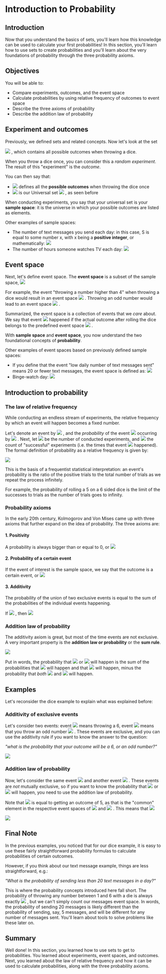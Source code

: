 
# Introduction to Probability

## Introduction

Now that you understand the basics of sets, you'll learn how this knowledge can be used to calculate your first probabilities! In this section, you'll learn how to use sets to create probabilities and you'll learn about the very foundations of probability through the three probability axioms.

## Objectives

You will be able to: 

* Compare experiments, outcomes, and the event space
* Calculate probabilities by using relative frequency of outcomes to event space
* Describe the three axioms of probability
* Describe the addition law of probability

## Experiment and outcomes

Previously, we defined sets and related concepts. Now let's look at the set

 <img src="https://render.githubusercontent.com/render/math?math=S=   \{1,2,3,4,5,6 \}"> , which contains all possible outcomes when throwing a dice.

When you throw a dice once, you can consider this a *random experiment*. The result of this "experiment" is the *outcome*. 

You can then say that:

-  <img src="https://render.githubusercontent.com/render/math?math=S"> defines all the **possible outcomes** when throwing the dice once
-  <img src="https://render.githubusercontent.com/render/math?math=S"> is our Universal set  <img src="https://render.githubusercontent.com/render/math?math= \Omega"> , as seen before


When conducting experiments, you say that your universal set is your **sample space**: it is the universe in which your possible outcomes are listed as elements.

Other examples of sample spaces:
- The number of text messages you send each day:  in this case, S is equal to some number x, with x being a **positive integer**, or mathematically:  <img src="https://render.githubusercontent.com/render/math?math=S =   \{x   \mid x   \in   \mathbb{Z}, x   \geq 0 \}"> 
- The number of hours someone watches TV each day:   <img src="https://render.githubusercontent.com/render/math?math=S =   \{x   \mid x   \in   \mathbb{R}, 0   \leq x   \leq 24   \}"> 

## Event space

Next, let's define event space. The **event space** is a subset of the sample space,  <img src="https://render.githubusercontent.com/render/math?math=E   \subseteq S"> 

For example, the event "throwing a number higher than 4" when throwing a dice would result in an event space  <img src="https://render.githubusercontent.com/render/math?math=E=   \{5,6 \}"> . Throwing an odd number would lead to an event space  <img src="https://render.githubusercontent.com/render/math?math=E=   \{1,3,5 \}"> . 

Summarized, the event space is a collection of events that we *care* about. We say that event  <img src="https://render.githubusercontent.com/render/math?math=E"> happened if the actual outcome after rolling the dice belongs to the predefined event space   <img src="https://render.githubusercontent.com/render/math?math=E"> .

With **sample space** and **event space**, you now understand the two foundational concepts of **probability**. 

Other examples of event spaces based on previously defined sample spaces:

- If you define that the event "low daily number of text messages sent" means 20 or fewer text messages, the event space is defined as:  <img src="https://render.githubusercontent.com/render/math?math=E =   \{x   \mid x   \in   \mathbb{Z}, 0   \leq x   \leq 20   \}"> 
- Binge-watch day:   <img src="https://render.githubusercontent.com/render/math?math=E =   \{x   \mid x   \in   \mathbb{R}, x   \geq 6   \}"> 

## Introduction to probability

### The law of relative frequency

While conducting an endless stream of experiments, the relative frequency by which an event will happen becomes a fixed number. 

Let's denote an event by  <img src="https://render.githubusercontent.com/render/math?math=E"> , and the _probability_ of the event  <img src="https://render.githubusercontent.com/render/math?math=E"> occurring by  <img src="https://render.githubusercontent.com/render/math?math=P(E)"> . Next, let  <img src="https://render.githubusercontent.com/render/math?math=n"> be the number of conducted experiments, and  <img src="https://render.githubusercontent.com/render/math?math=S(n)"> the count of "successful" experiments (i.e. the times that event  <img src="https://render.githubusercontent.com/render/math?math=E"> happened). The formal definition of probability as a relative frequency is given by:

 <img src="https://render.githubusercontent.com/render/math?math=P(E) =   \lim_{n \rightarrow \infty}   \dfrac{S{(n)}}{n}"> 

This is the basis of a frequentist statistical interpretation: an event's probability is the ratio of the positive trials to the total number of trials as we repeat the process infinitely. 

For example, the probability of rolling a 5 on a 6 sided dice is the limit of the successes to trials as the number of trials goes to infinity.


###  Probability axioms

In the early 20th century, Kolmogorov and Von Mises came up with three axioms that further expand on the idea of probability. The three axioms are:

#### 1. Positivity

A probability is always bigger than or equal to 0, or  <img src="https://render.githubusercontent.com/render/math?math=0   \leq P(E)   \leq 1"> 

#### 2. Probability of a certain event

If the event of interest is the sample space, we say that the outcome is a certain event, or  <img src="https://render.githubusercontent.com/render/math?math=P(S) = 1"> 

#### 3. Additivity 

The probability of the union of two exclusive events is equal to the sum of the probabilities of the individual events happening.

If  <img src="https://render.githubusercontent.com/render/math?math=A    \cap B =   \emptyset "> , then  <img src="https://render.githubusercontent.com/render/math?math=P(A  \cup B) = P(A) %2b P(B)"> 

### Addition law of probability

The additivity axiom is great, but most of the time events are not exclusive. A very important property is the **addition law or probability** or the **sum rule**.

 <img src="https://render.githubusercontent.com/render/math?math=P(A  \cup B) = P(A) %2b P(B) - P(A    \cap B) "> 

Put in words, the probability that  <img src="https://render.githubusercontent.com/render/math?math=A"> or  <img src="https://render.githubusercontent.com/render/math?math=B"> will happen is the sum of the probabilities that  <img src="https://render.githubusercontent.com/render/math?math=A"> will happen and that  <img src="https://render.githubusercontent.com/render/math?math=B"> will happen, minus the probability that *both*  <img src="https://render.githubusercontent.com/render/math?math=A"> and  <img src="https://render.githubusercontent.com/render/math?math=B"> will happen.

## Examples

Let's reconsider the dice example to explain what was explained before:

### Additivity of exclusive events

Let's consider two events: event  <img src="https://render.githubusercontent.com/render/math?math=M"> means throwing a 6, event  <img src="https://render.githubusercontent.com/render/math?math=N"> means that you throw an odd number  <img src="https://render.githubusercontent.com/render/math?math=N={1,3,5}"> . These events are exclusive, and you can use the additivity rule if you want to know the answer to the question: 

*"what is the probability that your outcome will be a 6, or an odd number?"*

 <img src="https://render.githubusercontent.com/render/math?math=P(M  \cup N) = P(M) %2b P(N) =   \dfrac{1}{6}%2b \dfrac{3}{6}= \dfrac{4}{6} "> 

### Addition law of probability

Now, let's consider the same event  <img src="https://render.githubusercontent.com/render/math?math=N={1,3,5}"> and another event  <img src="https://render.githubusercontent.com/render/math?math=Q={4,5}"> . These events are *not* mutually exclusive, so if you want to know the probability that  <img src="https://render.githubusercontent.com/render/math?math=N"> or  <img src="https://render.githubusercontent.com/render/math?math=Q"> will happen, you need to use the addition law of probability.

Note that  <img src="https://render.githubusercontent.com/render/math?math=(N    \cap Q)"> is equal to getting an outcome of 5, as that is the "common" element in the respective event spaces of  <img src="https://render.githubusercontent.com/render/math?math=N"> and  <img src="https://render.githubusercontent.com/render/math?math=Q"> . This means that  <img src="https://render.githubusercontent.com/render/math?math=P(N    \cap Q) =   \dfrac{1}{6}"> 

 <img src="https://render.githubusercontent.com/render/math?math=P(N  \cup Q) = P(N) %2b P(Q) - P(N    \cap Q) =   \dfrac{3}{6} %2b   \dfrac{2}{6} -   \dfrac{1}{6} =   \dfrac{4}{6} "> 


## Final Note

In the previous examples, you noticed that for our dice example, it is easy to use these fairly straightforward probability formulas to calculate probabilities of certain outcomes. 

However, if you think about our text message example, things are less straightforward, e.g.:

*"What is the probability of sending less than 20 text messages in a day?"*

This is where the probability concepts introduced here fall short. The probability of throwing any number between 1 and 6 with a die is always exactly  <img src="https://render.githubusercontent.com/render/math?math=\dfrac{1}{6}"> ,  but we can't simply count our messages event space. In words, the probability of sending 20 messages is likely different than the probability of sending, say, 5 messages, and will be different for any number of messages sent. You'll learn about tools to solve problems like these later on.


## Summary

Well done! In this section, you learned how to use sets to get to probabilities. You learned about experiments, event spaces, and outcomes. Next, you learned about the law of relative frequency and how it can be used to calculate probabilities, along with the three probability axioms.
